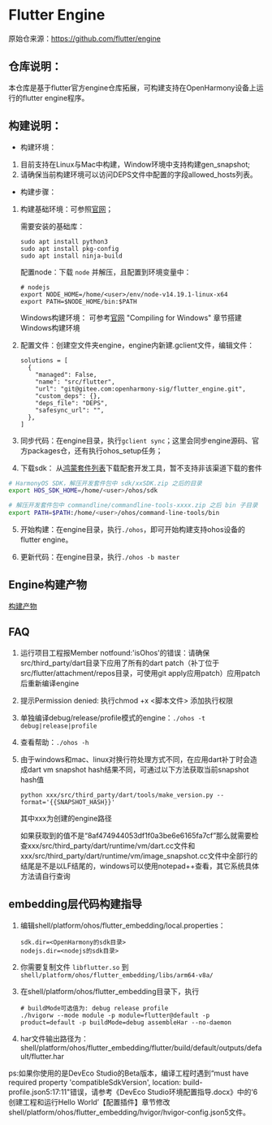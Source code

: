Flutter Engine
==============

原始仓来源：https://github.com/flutter/engine

## 仓库说明：
本仓库是基于flutter官方engine仓库拓展，可构建支持在OpenHarmony设备上运行的flutter engine程序。

## 构建说明：

* 构建环境：
1. 目前支持在Linux与Mac中构建，Window环境中支持构建gen_snapshot;
2. 请确保当前构建环境可以访问DEPS文件中配置的字段allowed_hosts列表。

* 构建步骤：
1. 构建基础环境：可参照[官网](https://github.com/flutter/flutter/wiki/Setting-up-the-Engine-development-environment)；

   需要安装的基础库：

   ```
   sudo apt install python3
   sudo apt install pkg-config
   sudo apt install ninja-build
   ```

   配置node：下载 `node` 并解压，且配置到环境变量中：

   ```
   # nodejs
   export NODE_HOME=/home/<user>/env/node-v14.19.1-linux-x64
   export PATH=$NODE_HOME/bin:$PATH
   ```

   Windows构建环境：
   可参考[官网](https://github.com/flutter/flutter/wiki/Compiling-the-engine#compiling-for-windows) 
   "Compiling for Windows" 章节搭建Windows构建环境


2. 配置文件：创建空文件夹engine，engine内新建.gclient文件，编辑文件：

   ```
   solutions = [
     {
       "managed": False,
       "name": "src/flutter",
       "url": "git@gitee.com:openharmony-sig/flutter_engine.git",
       "custom_deps": {},
       "deps_file": "DEPS",
       "safesync_url": "",
     },
   ]
   ```

3. 同步代码：在engine目录，执行`gclient sync`；这里会同步engine源码、官方packages仓，还有执行ohos_setup任务；

4. 下载sdk： 从[鸿蒙套件列表](https://developer.harmonyos.com/deveco-developer-suite/enabling/kit?currentPage=1&pageSize=100)下载配套开发工具，暂不支持非该渠道下载的套件

```sh
# HarmonyOS SDK，解压开发套件包中 sdk/xxSDK.zip 之后的目录
export HOS_SDK_HOME=/home/<user>/ohos/sdk

# 解压开发套件包中 commandline/commandline-tools-xxxx.zip 之后 bin 子目录
export PATH=$PATH:/home/<user>/ohos/command-line-tools/bin
```

5. 开始构建：在engine目录，执行`./ohos`，即可开始构建支持ohos设备的flutter engine。
   
6. 更新代码：在engine目录，执行`./ohos -b master`

## Engine构建产物

  [构建产物](https://docs.qq.com/sheet/DUnljRVBYUWZKZEtF?tab=BB08J2)

## FAQ
1. 运行项目工程报Member notfound:'isOhos'的错误：请确保src/third_party/dart目录下应用了所有的dart patch（补丁位于src/flutter/attachment/repos目录，可使用git apply应用patch）应用patch后重新编译engine

2. 提示Permission denied: 执行chmod +x <脚本文件> 添加执行权限

3. 单独编译debug/release/profile模式的engine：`./ohos -t debug|release|profile`

4. 查看帮助：`./ohos -h`

5. 由于windows和mac、linux对换行符处理方式不同，在应用dart补丁时会造成dart vm snapshot hash结果不同，可通过以下方法获取当前snapshot hash值

   ```shell
   python xxx/src/third_party/dart/tools/make_version.py --format='{{SNAPSHOT_HASH}}'
   ```

   其中xxx为创建的engine路径

   如果获取到的值不是“8af474944053df1f0a3be6e6165fa7cf”那么就需要检查xxx/src/third_party/dart/runtime/vm/dart.cc文件和xxx/src/third_party/dart/runtime/vm/image_snapshot.cc文件中全部行的结尾是不是以LF结尾的，windows可以使用notepad++查看，其它系统具体方法请自行查询


## embedding层代码构建指导

1. 编辑shell/platform/ohos/flutter_embedding/local.properties：

    ```
    sdk.dir=<OpenHarmony的sdk目录>
    nodejs.dir=<nodejs的sdk目录>
    ```

2. 你需要复制文件 `libflutter.so` 到 `shell/platform/ohos/flutter_embedding/libs/arm64-v8a/`

3. 在shell/platform/ohos/flutter_embedding目录下，执行 

    ```
    # buildMode可选值为: debug release profile
    ./hvigorw --mode module -p module=flutter@default -p product=default -p buildMode=debug assembleHar --no-daemon
    ```

4. har文件输出路径为：shell/platform/ohos/flutter_embedding/flutter/build/default/outputs/default/flutter.har

ps:如果你使用的是DevEco Studio的Beta版本，编译工程时遇到“must have required property 'compatibleSdkVersion', location: build-profile.json5:17:11"错误，请参考《DevEco Studio环境配置指导.docx》中的‘6 创建工程和运行Hello World’【配置插件】章节修改 shell/platform/ohos/flutter_embedding/hvigor/hvigor-config.json5文件。
